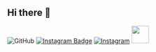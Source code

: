 ## Hi there 👋

<!--
**sreeharibsnair/sreeharibsnair** is a ✨ _special_ ✨ repository because its `README.md` (this file) appears on your GitHub profile.

Here are some ideas to get you started:

- 🔭 I’m currently working on ...
- 🌱 I’m currently learning ...
- 👯 I’m looking to collaborate on ...
- 🤔 I’m looking for help with ...
- 💬 Ask me about ...
- 📫 How to reach me: ...
- 😄 Pronouns: ...
- ⚡ Fun fact: ...
-->
![GitHub](https://img.shields.io/badge/GitHub-000000?style=for-the-badge&logo=GitHub&logoColor=white)
[![Instagram Badge](https://img.shields.io/badge/-Instagram-E4405F?style=flat&logo=instagram&logoColor=white)](https://instagram.com/sreehari.nairr)
[![Instagram](https://img.shields.io/badge/Instagram-%23E4405F.svg?&style=for-the-badge&logo=instagram&logoColor=white)](https://instagram.com/sreehari.nairr)
<a href="https://instagram.com/sreehari.nairr" target="_blank">
  <img src="https://img.icons8.com/fluency/48/000000/instagram-new.png" width="40" height="40"/>
</a>




